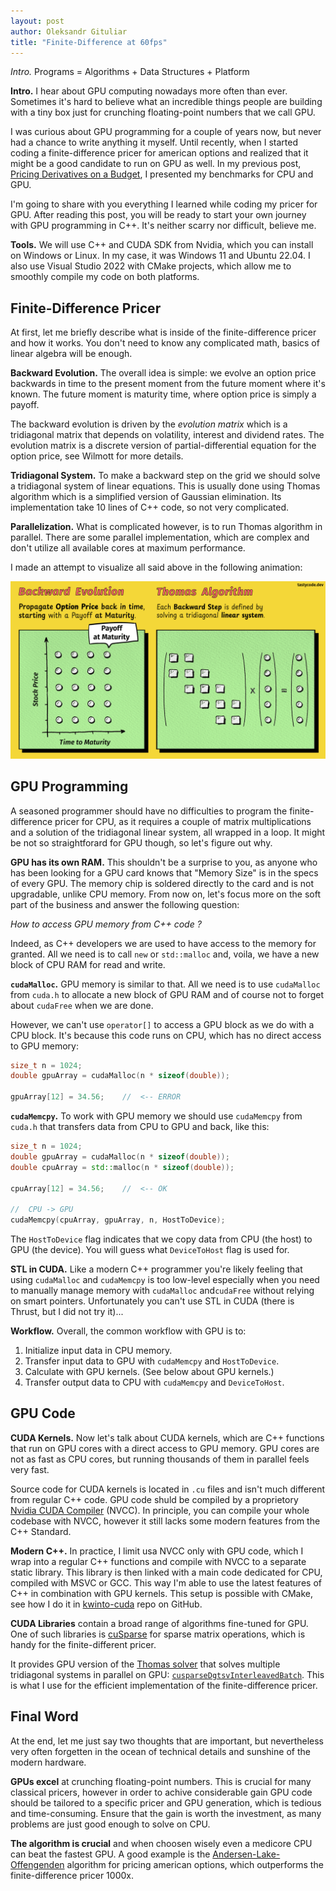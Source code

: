 ```yaml
---
layout: post
author: Oleksandr Gituliar
title: "Finite-Difference at 60fps"
---
```


_Intro._ Programs = Algorithms + Data Structures + Platform

**Intro.** I hear about GPU computing nowadays more often than ever. Sometimes it's hard to believe
what an incredible things people are building with a tiny box just for crunching floating-point
numbers that we call GPU.

I was curious about GPU programming for a couple of years now, but never had a chance to write
anything it myself. Until recently, when I started coding a finite-difference pricer for american
options and realized that it might be a good candidate to run on GPU as well. In my previous
post, [Pricing Derivatives on a Budget](), I presented my benchmarks for CPU and GPU.

I'm going to share with you everything I learned while coding my pricer for GPU. After reading this
post, you will be ready to start your own journey with GPU programming in C++. It's neither scarry
nor difficult, believe me.

**Tools.** We will use C++ and CUDA SDK from Nvidia, which you can install on Windows or Linux. In
my case, it was Windows 11 and Ubuntu 22.04. I also use Visual Studio 2022 with CMake projects,
which allow me to smoothly compile my code on both platforms.

## Finite-Difference Pricer

At first, let me briefly describe what is inside of the finite-difference pricer and how it works.
You don't need to know any complicated math, basics of linear algebra will be enough.

**Backward Evolution.** The overall idea is simple: we evolve an option price backwards in time to
the present moment from the future moment where it's known. The future moment is maturity time,
where option price is simply a payoff.

The backward evolution is driven by the _evolution matrix_ which is a tridiagonal matrix that
depends on volatility, interest and dividend rates. The evolution matrix is a discrete version of
partial-differential equation for the option price, see Wilmott for more details.

**Tridiagonal System.** To make a backward step on the grid we should solve a tridiagonal system of
linear equations. This is usually done using Thomas algorithm which is a simplified version of Gaussian
elimination. Its implementation take 10 lines of C++ code, so not very complicated.

<!-- ![CPU](/assets/img/fd-cpu-comics.png) -->

<!-- ![CPU](/assets/img/fd-cpu.png) -->

**Parallelization.** What is complicated however, is to run Thomas algorithm in parallel. There are
some parallel implementation, which are complex and don't utilize all available cores at maximum
performance.

I made an attempt to visualize all said above in the following animation:

![CPU](/assets/img/fd-cpu-comics.gif)

## GPU Programming

A seasoned programmer should have no difficulties to program the finite-difference pricer for CPU,
as it requires a couple of matrix multiplications and a solution of the tridiagonal linear system,
all wrapped in a loop. It might be not so straightforard for GPU though, so let's figure out why.

**GPU has its own RAM.** This shouldn't be a surprise to you, as anyone who has been looking for a
GPU card knows that "Memory Size" is in the specs of every GPU. The memory chip is soldered directly
to the card and is not upgradable, unlike CPU memory. From now on, let's focus more on the soft part
of the business and answer the following question:

_How to access GPU memory from C++ code ?_

Indeed, as C++ developers we are used to have access to the memory for granted. All we need is to
call `new` or `std::malloc` and, voila, we have a new block of CPU RAM for read and write.

**`cudaMalloc`.** GPU memory is similar to that. All we need is to use `cudaMalloc` from `cuda.h` to
allocate a new block of GPU RAM and of course not to forget about `cudaFree` when we are done.

However, we can't use `operator[]` to access a GPU block as we do with a CPU block. It's because
this code runs on CPU, which has no direct access to GPU memory:

```cpp
size_t n = 1024;
double gpuArray = cudaMalloc(n * sizeof(double));

gpuArray[12] = 34.56;    //  <-- ERROR
```

**`cudaMemcpy`.** To work with GPU memory we should use `cudaMemcpy` from `cuda.h` that transfers
data from CPU to GPU and back, like this:

```cpp
size_t n = 1024;
double gpuArray = cudaMalloc(n * sizeof(double));
double cpuArray = std::malloc(n * sizeof(double));

cpuArray[12] = 34.56;    //  <-- OK

//  CPU -> GPU
cudaMemcpy(cpuArray, gpuArray, n, HostToDevice);
```

The `HostToDevice` flag indicates that we copy data from CPU (the host) to GPU (the device). You
will guess what `DeviceToHost` flag is used for.

**STL in CUDA.** Like a modern C++ programmer you're likely feeling that using `cudaMalloc` and
`cudaMemcpy` is too low-level especially when you need to manually manage memory with `cudaMalloc`
and`cudaFree` without relying on smart pointers. Unfortunately you can't use STL in CUDA (there is
Thrust, but I did not try it)...

**Workflow.** Overall, the common workflow with GPU is to:

1. Initialize input data in CPU memory.
2. Transfer input data to GPU with `cudaMemcpy` and `HostToDevice`.
3. Calculate with GPU kernels. (See below about GPU kernels.)
4. Transfer output data to CPU with `cudaMemcpy` and `DeviceToHost`.

## GPU Code

**CUDA Kernels.** Now let's talk about CUDA kernels, which are C++ functions that run on GPU cores
with a direct access to GPU memory. GPU cores are not as fast as CPU cores, but running thousands of
them in parallel feels very fast.

Source code for CUDA kernels is located in `.cu` files and isn't much different from regular C++
code. GPU code shuld be compiled by a proprietory [Nvidia CUDA
Compiler](https://en.wikipedia.org/wiki/Nvidia_CUDA_Compiler) (NVCC). In principle, you can compile
your whole codebase with NVCC, however it still lacks some modern features from the C++ Standard.

**Modern C++.** In practice, I limit usa NVCC only with GPU code, which I wrap into a regular C++
functions and compile with NVCC to a separate static library. This library is then linked with a
main code dedicated for CPU, compiled with MSVC or GCC. This way I'm able to use the latest features
of C++ in combination with GPU kernels. This setup is possible with CMake, see how I do it in
[kwinto-cuda](https://github.com/gituliar/kwinto-cuda) repo on GitHub.

**CUDA Libraries** contain a broad range of algorithms fine-tuned for GPU. One of such libraries is
[cuSparse](https://developer.nvidia.com/cusparse) for sparse matrix operations, which is handy for
the finite-different pricer.

It provides GPU version of the [Thomas
solver](https://en.wikipedia.org/wiki/Tridiagonal_matrix_algorithm) that solves multiple tridiagonal
systems in parallel on GPU:
[`cusparseDgtsvInterleavedBatch`](https://docs.nvidia.com/cuda/cusparse/#gtsvInterleavedBatch). This
is what I use for the efficient implementation of the finite-difference pricer.

## Final Word

At the end, let me just say two thoughts that are important, but nevertheless very often forgetten
in the ocean of technical details and sunshine of the modern hardware.

**GPUs excel** at crunching floating-point numbers. This is crucial for many classical pricers,
however in order to achive considerable gain GPU code should be tailored to a specific pricer and
GPU generation, which is tedious and time-consuming. Ensure that the gain is worth the investment,
as many problems are just good enough to solve on CPU.

**The algorithm is crucial** and when choosen wisely even a medicore CPU can beat the fastest GPU. A
good example is the
[Andersen-Lake-Offengenden](https://papers.ssrn.com/sol3/papers.cfm?abstract_id=2547027) algorithm
for pricing american options, which outperforms the finite-difference pricer 1000x.
